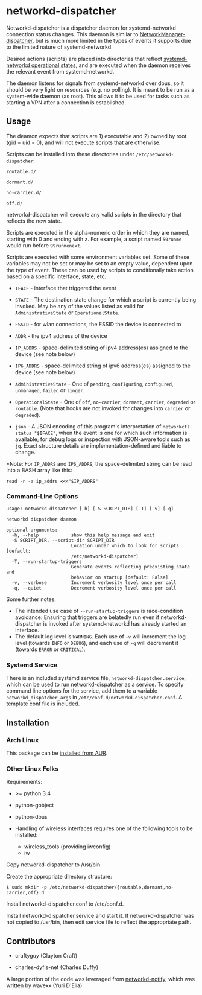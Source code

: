 # networkd-dispatcher

Networkd-dispatcher is a dispatcher daemon for systemd-networkd connection status changes. This daemon is similar to [NetworkManager-dispatcher](https://developer.gnome.org/NetworkManager/unstable/NetworkManager.html), but is much more limited in the types of events it supports due to the limited nature of systemd-networkd. 

Desired actions (scripts) are placed into directories that reflect [systemd-networkd operational states](https://www.freedesktop.org/software/systemd/man/networkctl.html), and are executed when the daemon receives the relevant event from systemd-networkd.

The daemon listens for signals from systemd-networkd over dbus, so it should be very light on resources (e.g. no polling). It is meant to be run as a system-wide daemon (as root). This allows it to be used for tasks such as starting a VPN after a connection is established.

## Usage

The deamon expects that scripts are 1) executable and 2) owned by root (gid = uid = 0), and will not execute scripts that are otherwise.

Scripts can be installed into these directories under ```/etc/networkd-dispatcher```:

```
routable.d/

dormant.d/

no-carrier.d/

off.d/
```

networkd-dispatcher will execute any valid scripts in the directory that reflects the new state. 

Scripts are executed in the alpha-numeric order in which they are named, starting with 0 and ending with z. For example, a script named ```50runme``` would run before ```99runmenext```.

Scripts are executed with some environment variables set. Some of these variables may not be set or may be set to an empty value, dependent upon the type of event. These can be used by scripts to conditionally take action based on a specific interface, state, etc.

- ```IFACE``` - interface that triggered the event

- ```STATE``` - The destination state change for which a script is currently being invoked. May be any of the values listed as valid for `AdministrativeState` or `OperationalState`.

- ```ESSID``` - for wlan connections, the ESSID the device is connected to

- ```ADDR``` - the ipv4 address of the device

- ```IP_ADDRS``` - space-delimited string of ipv4 address(es) assigned to the device (see note below)

- ```IP6_ADDRS``` - space-delimited string of ipv6 address(es) assigned to the device (see note below)

- ```AdministrativeState``` - One of `pending`, `configuring`, `configured`, `unmanaged`, `failed` or `linger`.

- ```OperationalState``` - One of `off`, `no-carrier`, `dormant`, `carrier`, `degraded` or `routable`. (Note that hooks are not invoked for changes into `carrier` or `degraded`).

- ```json``` - A JSON encoding of this program's interpretation of `networkctl status "$IFACE"`, when the event is one for which such information is available; for debug logs or inspection with JSON-aware tools such as `jq`. Exact structure details are implementation-defined and liable to change.

*Note: For `IP_ADDRS` and `IP6_ADDRS`, the space-delimited string can be read into a BASH array like this:

```read -r -a ip_addrs <<<"$IP_ADDRS"```

### Command-Line Options

```
usage: networkd-dispatcher [-h] [-S SCRIPT_DIR] [-T] [-v] [-q]

networkd dispatcher daemon

optional arguments:
  -h, --help            show this help message and exit
  -S SCRIPT_DIR, --script-dir SCRIPT_DIR
                        Location under which to look for scripts [default:
                        /etc/networkd-dispatcher]
  -T, --run-startup-triggers
                        Generate events reflecting preexisting state and
                        behavior on startup [default: False]
  -v, --verbose         Increment verbosity level once per call
  -q, --quiet           Decrement verbosity level once per call
```

Some further notes:

- The intended use case of `--run-startup-triggers` is race-condition avoidance: Ensuring that triggers are belatedly run even if networkd-dispatcher is invoked after systemd-networkd has already started an interface.
- The default log level is `WARNING`. Each use of `-v` will increment the log level (towards `INFO` or `DEBUG`), and each use of `-q` will decrement it (towards `ERROR` or `CRITICAL`).

### Systemd Service

There is an included systemd service file, `networkd-dispatcher.service`, which can be used to run networkd-dispatcher as a service. To specify command line options for the service, add them to a variable `networkd_dispatcher_args` in `/etc/conf.d/networkd-dispatcher.conf`. A template conf file is included.


## Installation

### Arch Linux

This package can be [installed from AUR](https://aur.archlinux.org/packages/networkd-dispatcher/).

### Other Linux Folks

Requirements:

- \>= python 3.4

- python-gobject

- python-dbus

- Handling of wireless interfaces requires one of the following tools to be installed:
  - wireless_tools (providing iwconfig)
  - iw

Copy networkd-dispatcher to /usr/bin.

Create the appropriate directory structure:

```$ sudo mkdir -p /etc/networkd-dispatcher/{routable,dormant,no-carrier,off}.d```

Install networkd-dispatcher.conf to /etc/conf.d.

Install networkd-dispatcher.service and start it. If networkd-dispatcher was not copied to /usr/bin, then edit service file to reflect the appropriate path.


## Contributors

- craftyguy (Clayton Craft)

- charles-dyfis-net (Charles Duffy)



A large portion of the code was leveraged from [networkd-notify](https://github.com/wavexx/networkd-notify), which was written by wavexx (Yuri D'Elia)
